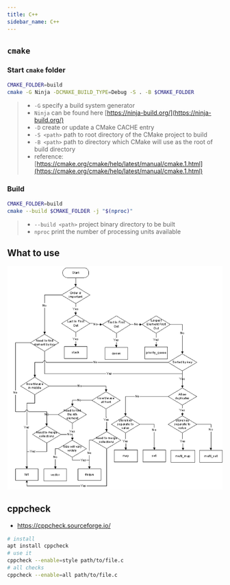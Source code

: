 ```yaml
---
title: C++
sidebar_name: C++
---
```


## `cmake`

### Start `cmake` folder

```sh
CMAKE_FOLDER=build
cmake -G Ninja -DCMAKE_BUILD_TYPE=Debug -S . -B $CMAKE_FOLDER
```

> - `-G` specify a build system generator
> - `Ninja` can be found here [https://ninja-build.org/](https://ninja-build.org/)
> - `-D` create or update a CMake CACHE entry
> - `-S <path>` path to root directory of the CMake project to build
> - `-B <path>` path to directory which CMake will use as the root of build directory
> - reference: [https://cmake.org/cmake/help/latest/manual/cmake.1.html](https://cmake.org/cmake/help/latest/manual/cmake.1.html)

### Build

```sh
CMAKE_FOLDER=build
cmake --build $CMAKE_FOLDER -j "$(nproc)"
```

> - `--build <path>` project binary directory to be built
> - `nproc` print the number of processing units available

## What to use

![CPP mindmap](./data/HNMy4.png)

## cppcheck

- <https://cppcheck.sourceforge.io/>

```sh
# install
apt install cppcheck
# use it
cppcheck --enable=style path/to/file.c
# all checks
cppcheck --enable=all path/to/file.c
```

